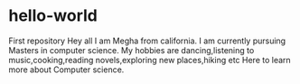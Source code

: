 # hello-world
First repository
Hey all
I am Megha from california. I am currently pursuing Masters in computer science.
My hobbies are dancing,listening to music,cooking,reading novels,exploring new places,hiking etc
Here to learn more about Computer science.
